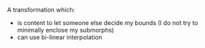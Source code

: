 A transformation which:

- is content to let someone else decide my bounds (I do not try to minimally enclose my submorphs)
- can use bi-linear interpolation